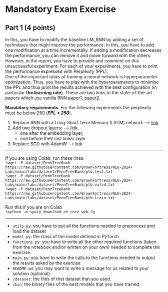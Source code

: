 # Mandatory Exam Exercise
## Part 1 (4 points)
In this, you have to modify the baseline LM_RNN by adding a set of techniques that might improve the performance. In this, you have to add one modification at a time incrementally. If adding a modification decreases the performance, you can remove it and move forward with the others. However, in the report, you have to provide and comment on this unsuccessful experiment.  For each of your experiments, you have to print the performance expressed with Perplexity (PPL).
<br>
One of the important tasks of training a neural network is  hyperparameter optimization. Thus, you have to play with the hyperparameters to minimise the PPL and thus print the results achieved with the best configuration (in particular <b>the learning rate</b>). 
These are two links to the state-of-the-art papers which use vanilla RNN [paper1](https://ieeexplore.ieee.org/stamp/stamp.jsp?tp=&arnumber=5947611), [paper2](https://www.fit.vutbr.cz/research/groups/speech/publi/2010/mikolov_interspeech2010_IS100722.pdf). 

**Mandatory requirements**: For the following experiments the perplexity must be below 250 (***PPL < 250***).

1. Replace RNN with a Long-Short Term Memory (LSTM) network --> [link](https://pytorch.org/docs/stable/generated/torch.nn.LSTM.html)
2. Add two dropout layers: --> [link](https://pytorch.org/docs/stable/generated/torch.nn.Dropout.html)
    - one after the embedding layer, 
    - one before theV last linear layer
3. Replace SGD with AdamW --> [link](https://pytorch.org/docs/stable/generated/torch.optim.AdamW.html)




--------------------------

If you are using Colab, run these lines:  
`!wget -P dataset/PennTreeBank https://raw.githubusercontent.com/BrownFortress/NLU-2024-Labs/main/labs/dataset/PennTreeBank/ptb.test.txt`  
`!wget -P dataset/PennTreeBank https://raw.githubusercontent.com/BrownFortress/NLU-2024-Labs/main/labs/dataset/PennTreeBank/ptb.valid.txt`  
`!wget -P dataset/PennTreeBank https://raw.githubusercontent.com/BrownFortress/NLU-2024-Labs/main/labs/dataset/PennTreeBank/ptb.train.txt`  

Run this if you are on Colab  
`!python -m spacy download en_core_web_lg`  

--------------------------

- `utils.py`: you have to put all the functions needed to preprocess and load the dataset
- `model.py`: the class of the model defined in PyTorch.
- `functions.py`: you have to write all the other required functions (taken from the notebook and/or written on your own) needed to complete the exercise.
- `main.py`: you have to write the calls to the functions needed to output the results asked by the exercise.
- `README.md`: you may want to write a message for us related to your solution (optional).
- `/dataset`: the files of that dataset that you used.
- `/bin`: the binary files of the best models that you have trained.